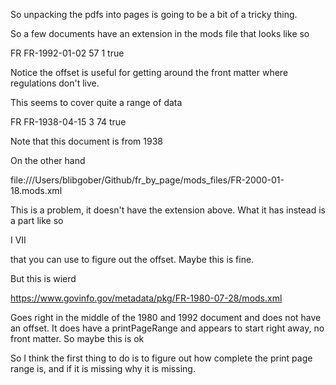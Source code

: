 So unpacking the pdfs into pages is going to be a bit of a tricky thing.

So a few documents have an extension in the mods file that looks like so

<extension>
<docClass>FR</docClass>
<accessId>FR-1992-01-02</accessId>
<volume>57</volume>
<issue>1</issue>
<isDigitizedFR>true</isDigitizedFR>
<printPageRange first="1" last="172" offset="8"/>
</extension>

Notice the offset is useful for getting around the front matter where regulations don't live.

This seems to cover quite a range of data

<extension>
<docClass>FR</docClass>
<accessId>FR-1938-04-15</accessId>
<volume>3</volume>
<issue>74</issue>
<isDigitizedFR>true</isDigitizedFR>
<printPageRange first="891" last="897" offset="0"/>
</extension>

Note that this document is from 1938

On the other hand

file:///Users/blibgober/Github/fr_by_page/mods_files/FR-2000-01-18.mods.xml

This is a problem, it doesn't have the extension above. What it has instead is a part like so

<part type="Contents">
<extent unit="pages">
<start>I</start>
<end>VII</end>
</extent>
</part>

that you can use to figure out the offset. Maybe this is fine.

But this is wierd

https://www.govinfo.gov/metadata/pkg/FR-1980-07-28/mods.xml

Goes right in the middle of the 1980 and 1992 document and does not have an offset. It does have a printPageRange and appears to start right away, no front matter. So maybe this is ok

So I think the first thing to do is to figure out how complete the print page range is, and if it is missing why it is missing.
